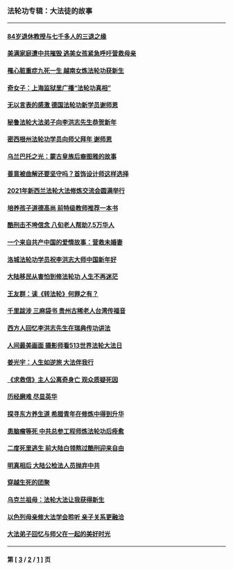 ### 法轮功专辑：大法徒的故事
---
#### [84岁退休教授与七千多人的三退之缘](../../pages/nf1147481/n13796650.md?09100430) 
#### [美满家庭遭中共摧毁 逃美女孩紧急呼吁营救母亲](../../pages/nf1147481/n13792859.md?09100430) 
#### [罹心脏重症九死一生 越南女炼法轮功获新生](../../pages/nf1147481/n13732766.md?09100430) 
#### [奇女子：上海监狱里广播“法轮功真相”](../../pages/nf1147481/n13726443.md?09100430) 
#### [无以言表的感激 德国法轮功新学员谢师恩](../../pages/nf1147481/n13543790.md?09100430) 
#### [秘鲁法轮大法弟子向李洪志先生恭贺新年](../../pages/nf1147481/n13540182.md?09100430) 
#### [密西根州法轮功学员向师父拜年 谢师恩](../../pages/nf1147481/n13538183.md?09100430) 
#### [乌兰巴托之光：蒙古皇族后裔图雅的故事](../../pages/nf1147481/n13155759.md?09100430) 
#### [善意被曲解还要坚守吗？首饰设计师这样选择](../../pages/nf1147481/n13077575.md?09100430) 
#### [2021年新西兰法轮大法修炼交流会圆满举行](../../pages/nf1147481/n13033149.md?09100430) 
#### [培养孩子道德高尚 前特级教师推荐一本书](../../pages/nf1147481/n12938640.md?09100430) 
#### [酷刑击不垮信念 八旬老人帮助7.5万华人](../../pages/nf1147481/n12880712.md?09100430) 
#### [一个来自共产中国的爱情故事：营救未婚妻](../../pages/nf1147481/n12778386.md?09100430) 
#### [洛城法轮功学员祝李洪志大师中国新年好](../../pages/nf1147481/n12724685.md?09100430) 
#### [大陆移民从害怕到修法轮功 人生不再迷茫](../../pages/nf1147481/n12414325.md?09100430) 
#### [王友群：读《转法轮》何罪之有？](../../pages/nf1147481/n12408647.md?09100430) 
#### [千里跋涉 三麻袋书 贵州古稀老人台湾传福音](../../pages/nf1147481/n12198750.md?09100430) 
#### [西方人回忆李洪志先生在瑞典传功讲法](../../pages/nf1147481/n12099607.md?09100430) 
#### [人间最美画面 摄影师看513世界法轮大法日](../../pages/nf1147481/n12094118.md?09100430) 
#### [姜光宇：人生如逆旅 大法伴我行](../../pages/nf1147481/n12088664.md?09100430) 
#### [《求救信》主人公离奇身亡 观众质疑死因](../../pages/nf1147481/n11845215.md?09100430) 
#### [历经磨难 尽显英华](../../pages/nf1147481/n11723297.md?09100430) 
#### [探寻东方养生道 希腊青年在修炼中得到升华](../../pages/nf1147481/n11494502.md?09100430) 
#### [患脑瘤等死 中共总参工程师炼法轮功后痊愈](../../pages/nf1147481/n11466682.md?09100430) 
#### [二度死里逃生 前大陆白领熬过酷刑迎来自由](../../pages/nf1147481/n11368594.md?09100430) 
#### [明真相后 大陆公检法人员抛弃中共](../../pages/nf1147481/n11358618.md?09100430) 
#### [穿越生死的团聚](../../pages/nf1147481/n11258922.md?09100430) 
#### [乌克兰祖母：法轮大法让我获得新生](../../pages/nf1147481/n11269457.md?09100430) 
#### [以色列母亲修大法学会聆听 亲子关系更融洽](../../pages/nf1147481/n11268195.md?09100430) 
#### [大法弟子回忆与师父在一起的美好时光](../../pages/nf1147481/n11267759.md?09100430) 

---
#### 第 [ [3](./3.md?09100430) / [2](./2.md?09100430) / [1](./1.md?09100430) ] 页
